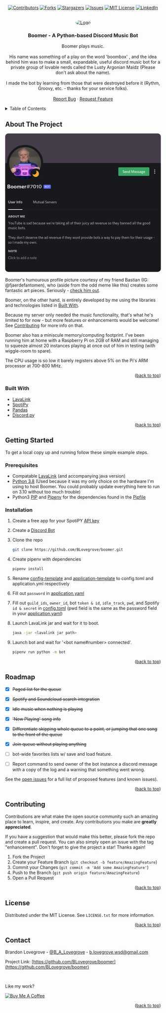 <div id="top"></div>

<div style="text-align: center;">

[![Contributors][contributors-shield]][contributors-url]
[![Forks][forks-shield]][forks-url]
[![Stargazers][stars-shield]][stars-url]
[![Issues][issues-shield]][issues-url]
[![MIT License][license-shield]][license-url]
[![LinkedIn][linkedin-shield]][linkedin-url]

</div>

<!-- PROJECT LOGO -->
<br />
<div align="center">
  <a href="https://github.com/BLovegrove/boomer">
    <img src="https://cdn.discordapp.com/app-icons/887606123782344704/d193530a914689ea03312cf0faca5521.png?size=100" style="border-radius:50%;" alt="Logo" width="100" height="100">
  </a>

<h3 align="center">Boomer - A Python-based Discord Music Bot</h3>

  <p align="center">
    Boomer plays music.
    <br /><br />
    His name was something of a play on the word 'boombox' , and the idea behind him was to make a small, expandable, useful discord music bot for a private group of lovable nerds called the Lusty Argonian Maidz (Please don't ask about the name).
    <br /><br />
    I made the bot by learning from those that were destroyed before it (Rythm, Groovy, etc. - thanks for your service folks).
    <!-- <br />
    <a href="https://github.com/BLovegrove/boomer"><strong>Explore the docs »</strong></a> -->
    <br />
    <br />
    <!-- <a href="https://github.com/BLovegrove/boomer">View Demo</a>
    · -->
    <a href="https://github.com/BLovegrove/boomer/issues">Report Bug</a>
    ·
    <a href="https://github.com/BLovegrove/boomer/issues">Request Feature</a>
  </p>
</div>



<!-- TABLE OF CONTENTS -->
<details>
  <summary>Table of Contents</summary>
  <ol>
    <li>
      <a href="#about-the-project">About The Project</a>
      <ul>
        <li><a href="#built-with">Built With</a></li>
      </ul>
    </li>
    <li>
      <a href="#getting-started">Getting Started</a>
      <ul>
        <li><a href="#prerequisites">Prerequisites</a></li>
        <li><a href="#installation">Installation</a></li>
      </ul>
    </li>
    <!-- <li><a href="#usage">Usage</a></li> -->
    <li><a href="#roadmap">Roadmap</a></li>
    <li><a href="#contributing">Contributing</a></li>
    <li><a href="#license">License</a></li>
    <li><a href="#contact">Contact</a></li>
    <!-- <li><a href="#acknowledgments">Acknowledgments</a></li> -->
  </ol>
</details>



<!-- ABOUT THE PROJECT -->
## About The Project

<img src="https://raw.githubusercontent.com/BLovegrove/boomer/main/images/boomer-profile.png" style="border-radius: 10px;"><br />

Boomer's humourous profile picture courtesy of my friend Bastian (IG: @fjaerdefantomen), who (aside from the odd meme like this) creates some fantastic art pieces. Seriously - [check him out](https://www.instagram.com/fjaerdefantomen/).

Boomer, on the other hand, is entirely developed by me using the libraries and technologies listed in <a href="#built-with">Built With</a>. 

Because my server only needed the music functionality, that's what he's limited to for now - but 
more features or enhancements would be welcome! See <a href="#contributing">Contributing</a> for more info on that. 

Boomer also has a miniscule memory/computing footprint. I've been running him at home with a Raspberry Pi on 2GB of RAM and still managing to squeeze almost 20 instances playing at once out of him in testing (with wiggle-room to spare).

The CPU usage is so low it barely registers above 5% on the Pi's ARM processor at 700-800 MHz.

<p align="right">(<a href="#top">back to top</a>)</p>



### Built With

* [LavaLink](https://github.com/freyacodes/Lavalink)
* [SpotiPy](https://github.com/plamere/spotipy)
* [Pandas](https://pandas.pydata.org/)
* [Discord.py](https://github.com/Rapptz/discord.py)


<p align="right">(<a href="#top">back to top</a>)</p>



<!-- GETTING STARTED -->
## Getting Started


To get a local copy up and running follow these simple example steps.

### Prerequisites

* Compatable [LavaLink](https://github.com/freyacodes/Lavalink) (and accompanying java version)
* [Python 3.8](https://www.python.org/downloads/release/python-380/) (Used because it was my only choice on the hardware I'm using to host Boomer. You could probably update everything here to run on 3.10 without too much trouble) 
* Python3 [PIP](https://pypi.org/project/pip/) and [Pipenv](https://pipenv.pypa.io/en/latest/) for the dependencies found in the [Pipfile](https://github.com/BLovegrove/boomer/blob/7c00960a6e7b4342bea0e563b387c384002f8881/Pipfile)

### Installation

1. Create a free app for your SpotiPY [API key](https://developer.spotify.com/dashboard/)
2. Create a [Discord Bot](https://discord.com/developers/applications)
3. Clone the repo
   ```sh
   git clone https://github.com/BLovegrove/boomer.git
   ```
4. Create pipenv with dependencies
   ```python
   pipenv install
   ```
5. Rename [config-template](https://github.com/BLovegrove/boomer/blob/7c00960a6e7b4342bea0e563b387c384002f8881/config-template.toml) and [application-template](https://github.com/BLovegrove/boomer/blob/7c00960a6e7b4342bea0e563b387c384002f8881/application-template.yaml) to config.toml and application.yml respectively
7. Fill out `password` in [application.yaml](https://github.com/BLovegrove/boomer/blob/7c00960a6e7b4342bea0e563b387c384002f8881/application-template.yaml)

8. Fill out `guild_ids`, `owner_id`, bot `token & id`, `idle_track`, `pwd`, and Spotify `id & secret` in [config.toml](https://github.com/BLovegrove/boomer/blob/7c00960a6e7b4342bea0e563b387c384002f8881/config-template.toml)
(pwd field is the same as the password field in your [application.yaml](https://github.com/BLovegrove/boomer/blob/7c00960a6e7b4342bea0e563b387c384002f8881/application-template.yaml))
9. Launch LavaLink jar and wait for it to boot.
    ```sh
    java -jar <lavalink jar path>
    ```
10. Launch bot and wait for '<bot name#number> connected'.
    ```sh
    pipenv run python -m bot
    ```



<p align="right">(<a href="#top">back to top</a>)</p>


<!-- ROADMAP -->
## Roadmap

- [x] ~~Paged list for the queue~~
- [x] ~~Spotify and Soundcloud search integration~~
- [x] ~~Idle music when nothing is playing~~
- [x] ~~'Now Playing' song info~~
- [x] ~~Differentiate skipping whole queue to a point, or jumping that one song to the front of the queue~~
- [x] ~~Join queue without playing anything~~
- [ ] bot-wide favorites lists w/ save and load feature.
- [ ] Report command to send owner of the bot instance a discord message with a copy of the log and a warning that something went wrong.


See the [open issues](https://github.com/BLovegrove/boomer/issues) for a full list of proposed features (and known issues).

<p align="right">(<a href="#top">back to top</a>)</p>



<!-- CONTRIBUTING -->

## Contributing

Contributions are what make the open source community such an amazing place to learn, inspire, and create. Any contributions you make are **greatly appreciated**.

If you have a suggestion that would make this better, please fork the repo and create a pull request. You can also simply open an issue with the tag "enhancement".
Don't forget to give the project a star! Thanks again!

1. Fork the Project
2. Create your Feature Branch (`git checkout -b feature/AmazingFeature`)
3. Commit your Changes (`git commit -m 'Add some AmazingFeature'`)
4. Push to the Branch (`git push origin feature/AmazingFeature`)
5. Open a Pull Request

<p align="right">(<a href="#top">back to top</a>)</p>



<!-- LICENSE -->
## License

Distributed under the MIT License. See `LICENSE.txt` for more information.

<p align="right">(<a href="#top">back to top</a>)</p>



<!-- CONTACT -->
## Contact

Brandon Lovegrove - [@B_A_Lovegrove](https://twitter.com/B_A_Lovegrove) - b.lovegrove.wsd@gmail.com

Project Link: [https://github.com/BLovegrove/boomer](https://github.com/BLovegrove/boomer)

<br />

Like my work?

<a href="https://www.buymeacoffee.com/blovegrove" target="_blank"><img src="https://cdn.buymeacoffee.com/buttons/v2/default-yellow.png" alt="Buy Me A Coffee" height="60px" width="217px" ></a>

<p align="right">(<a href="#top">back to top</a>)</p>

<!-- MARKDOWN LINKS & IMAGES -->
<!-- https://www.markdownguide.org/basic-syntax/#reference-style-links -->
[contributors-shield]: https://img.shields.io/github/contributors/BLovegrove/boomer.svg?style=for-the-badge
[contributors-url]: https://github.com/BLovegrove/boomer/graphs/contributors
[forks-shield]: https://img.shields.io/github/forks/BLovegrove/boomer.svg?style=for-the-badge
[forks-url]: https://github.com/BLovegrove/boomer/network/members
[stars-shield]: https://img.shields.io/github/stars/BLovegrove/boomer.svg?style=for-the-badge
[stars-url]: https://github.com/BLovegrove/boomer/stargazers
[issues-shield]: https://img.shields.io/github/issues/BLovegrove/boomer.svg?style=for-the-badge
[issues-url]: https://github.com/BLovegrove/boomer/issues
[license-shield]: https://img.shields.io/github/license/BLovegrove/boomer.svg?style=for-the-badge
[license-url]: https://github.com/BLovegrove/boomer/blob/master/LICENSE.txt
[linkedin-shield]: https://img.shields.io/badge/-LinkedIn-black.svg?style=for-the-badge&logo=linkedin&colorB=555
[linkedin-url]: linkedin.com/in/brandon-lovegrove-5ab4181a0
[product-screenshot]: images/screenshot.png
